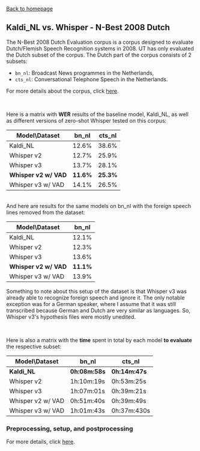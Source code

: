 [Back to homepage](../../index.md)

<h2>Kaldi_NL vs. Whisper - N-Best 2008 Dutch</h2>

The N-Best 2008 Dutch Evaluation corpus is a corpus designed to evaluate Dutch/Flemish Speech Recognition systems in 2008. UT has only evaluated the Dutch subset of the corpus. The Dutch part of the corpus consists of 2 subsets:
- `bn_nl`: Broadcast News programmes in the Netherlands,
- `cts_nl`: Conversational Telephone Speech in the Netherlands.

For more details about the corpus, click [here](https://www.isca-speech.org/archive/pdfs/interspeech_2009/leeuwen09b_interspeech.pdf).

<br>

Here is a matrix with **WER** results of the baseline model, Kaldi_NL, as well as different versions of zero-shot Whisper tested on this corpus:

|Model\Dataset|bn_nl|cts_nl|
|---|---|---|
|Kaldi_NL|12.6%|38.6%|
|Whisper v2|12.7%|25.9%|
|Whisper v3|13.7%|28.1%|
|**Whisper v2 w/ VAD**|**11.6%**|**25.3%**|
|Whisper v3 w/ VAD|14.1%|26.5%|

<br>
And here are results for the same models on bn_nl with the foreign speech lines removed from the dataset:

|Model\Dataset|bn_nl|
|---|---|
|Kaldi_NL|12.1%|
|Whisper v2|12.3%|
|Whisper v3|13.6%|
|**Whisper v2 w/ VAD**|**11.1%**|
|Whisper v3 w/ VAD|13.9%|

Something to note about this setup of the dataset is that Whisper v3 was already able to recognize foreign speech and ignore it. The only notable exception was for a German speaker, where I assume that it was still transcribed because German and Dutch are very similar as languages. So, Whisper v3's hypothesis files were mostly unedited.

<br>

Here is also a matrix with the **time** spent in total by each model **to evaluate** the respective subset:

|Model\Dataset|bn_nl|cts_nl|
|---|---|---|
|**Kaldi_NL**|**0h:08m:58s**|**0h:14m:47s**|
|Whisper v2|1h:10m:19s|0h:53m:25s|
|Whisper v3|1h:07m:01s|0h:39m:21s|
|Whisper v2 w/ VAD|0h:51m:40s|0h:39m:49s|
|Whisper v3 w/ VAD|1h:01m:43s|0h:37m:430s|

### Preprocessing, setup, and postprocessing
For more details, click [here](./nbest_setup.md).
